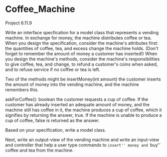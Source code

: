 # Coffee_Machine
Project 6.11.9

Write an interface specfication for a model class that represents a vending machine. In exchange for money, the machine distributes coffee or tea. When you design the specification, consider the machine's attributes first: the quantities of coffee, tea, and excess change the machine holds. (Don't forget to remember the amount of money a customer has inserted!) When you design the machine's methods, consider the machine's responsibilities to give coffee, tea, and change, to refund a customer's coins when asked, and to refuse service if no coffee or tea is left.

Two of the methods might be
insertMoney(int amount) 	the customer inserts the amount of money into the vending machine, and the machine remembers this.

askForCoffee(): boolean 	the customer requests a cup of coffee. If the customer has already inserted an adequate amount of money, and the machine still has coffee in it, the machine produces a cup of coffee, which it signifies by returning the answer, true. If the machine is unable to produce a cup of coffee, false is returned as the answer.

Based on your specification, write a model class.

Next, write an output-view of the vending machine and write an input-view and controller that help a user type commands to ``insert'' money and ``buy'' coffee and tea from the machine. 

